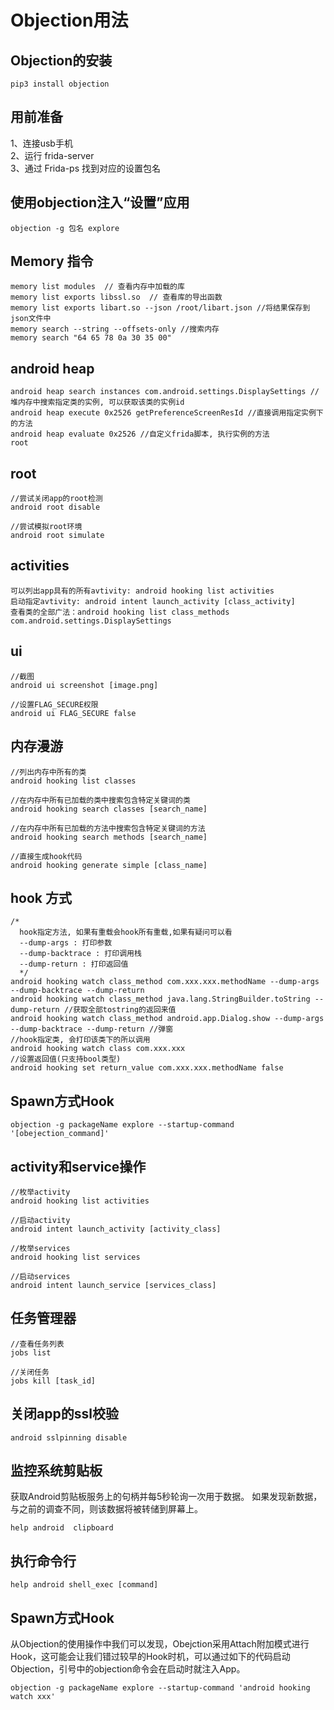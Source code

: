 # Objection用法


## Objection的安装
```
pip3 install objection 
```

## 用前准备
1、连接usb手机   
2、运行 frida-server   
3、通过 Frida-ps 找到对应的设置包名   

## 使用objection注入“设置”应用
```
objection -g 包名 explore
```

## Memory 指令
```
memory list modules  // 查看内存中加载的库
memory list exports libssl.so  // 查看库的导出函数
memory list exports libart.so --json /root/libart.json //将结果保存到json文件中
memory search --string --offsets-only //搜索内存
memory search "64 65 78 0a 30 35 00"
```

## android heap
```
android heap search instances com.android.settings.DisplaySettings //堆内存中搜索指定类的实例, 可以获取该类的实例id
android heap execute 0x2526 getPreferenceScreenResId //直接调用指定实例下的方法
android heap evaluate 0x2526 //自定义frida脚本, 执行实例的方法
root
```

## root
```
//尝试关闭app的root检测
android root disable

//尝试模拟root环境
android root simulate
```

## activities
```
可以列出app具有的所有avtivity: android hooking list activities
启动指定avtivity: android intent launch_activity [class_activity]
查看类的全部广法：android hooking list class_methods com.android.settings.DisplaySettings
```

## ui
```
//截图
android ui screenshot [image.png]

//设置FLAG_SECURE权限
android ui FLAG_SECURE false
```

## 内存漫游
```
//列出内存中所有的类
android hooking list classes

//在内存中所有已加载的类中搜索包含特定关键词的类
android hooking search classes [search_name] 

//在内存中所有已加载的方法中搜索包含特定关键词的方法
android hooking search methods [search_name] 

//直接生成hook代码
android hooking generate simple [class_name]
```

## hook 方式
```
/*
  hook指定方法, 如果有重载会hook所有重载,如果有疑问可以看
  --dump-args : 打印参数
  --dump-backtrace : 打印调用栈
  --dump-return : 打印返回值
  */
android hooking watch class_method com.xxx.xxx.methodName --dump-args --dump-backtrace --dump-return
android hooking watch class_method java.lang.StringBuilder.toString --dump-return //获取全部tostring的返回来值
android hooking watch class_method android.app.Dialog.show --dump-args --dump-backtrace --dump-return //弹窗
//hook指定类, 会打印该类下的所以调用 
android hooking watch class com.xxx.xxx 
//设置返回值(只支持bool类型) 
android hooking set return_value com.xxx.xxx.methodName false
```

## Spawn方式Hook
```
objection -g packageName explore --startup-command '[obejection_command]'
```

## activity和service操作

```
//枚举activity
android hooking list activities

//启动activity
android intent launch_activity [activity_class]

//枚举services
android hooking list services

//启动services
android intent launch_service [services_class]
```

## 任务管理器
```
//查看任务列表
jobs list

//关闭任务
jobs kill [task_id]
```

## 关闭app的ssl校验
```
android sslpinning disable
```

## 监控系统剪贴板
获取Android剪贴板服务上的句柄并每5秒轮询一次用于数据。 如果发现新数据，与之前的调查不同，则该数据将被转储到屏幕上。
```
help android  clipboard
```

## 执行命令行
```
help android shell_exec [command]
```

## Spawn方式Hook
从Objection的使用操作中我们可以发现，Obejction采用Attach附加模式进行Hook，这可能会让我们错过较早的Hook时机，可以通过如下的代码启动Objection，引号中的objection命令会在启动时就注入App。   
```
objection -g packageName explore --startup-command 'android hooking watch xxx' 
```
